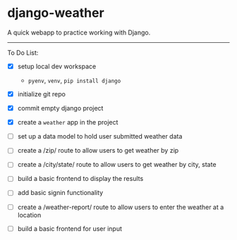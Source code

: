 # django-weather

A quick webapp to practice working with Django.

---

To Do List:

- [x] setup local dev workspace
    - `pyenv`, `venv`, `pip install django`
- [x] initialize git repo

- [x] commit empty django project

- [x] create a `weather` app in the project

- [ ] set up a data model to hold user submitted weather data 

- [ ] create a /zip/ route to allow users to get weather by zip

- [ ] create a /city/state/ route to allow users to get weather by city, state

- [ ] build a basic frontend to display the results

- [ ] add basic signin functionality

- [ ] create a /weather-report/ route to allow users to enter the weather at a location

- [ ] build a basic frontend for user input